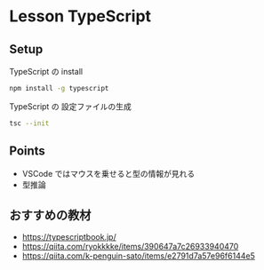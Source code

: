 # Lesson TypeScript

## Setup

TypeScript の install

```sh
npm install -g typescript
```

TypeScript の 設定ファイルの生成

```sh
tsc --init
```

## Points

- VSCode ではマウスを乗せると型の情報が見れる
- 型推論

## おすすめの教材

- https://typescriptbook.jp/
- https://qiita.com/ryokkkke/items/390647a7c26933940470
- https://qiita.com/k-penguin-sato/items/e2791d7a57e96f6144e5
